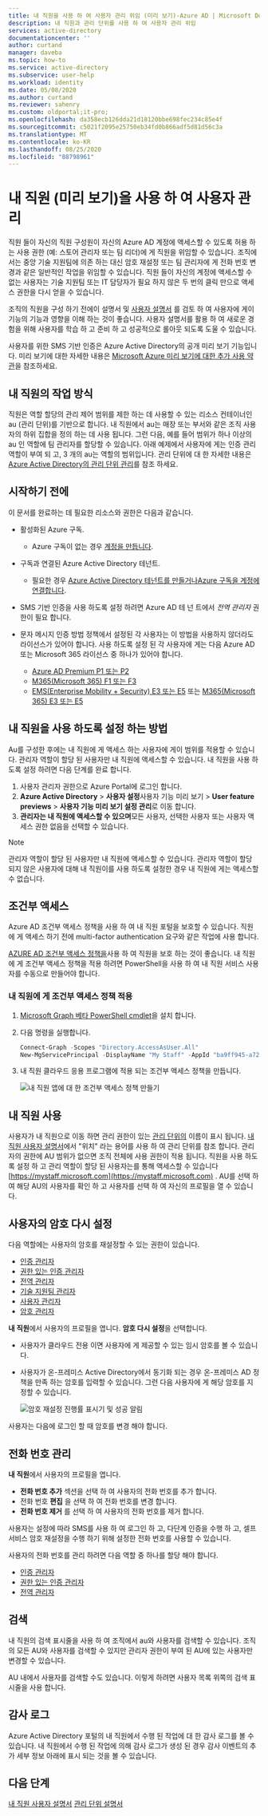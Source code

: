 ```yaml
---
title: 내 직원을 사용 하 여 사용자 관리 위임 (미리 보기)-Azure AD | Microsoft Docs
description: 내 직원과 관리 단위를 사용 하 여 사용자 관리 위임
services: active-directory
documentationcenter: ''
author: curtand
manager: daveba
ms.topic: how-to
ms.service: active-directory
ms.subservice: user-help
ms.workload: identity
ms.date: 05/08/2020
ms.author: curtand
ms.reviewer: sahenry
ms.custom: oldportal;it-pro;
ms.openlocfilehash: da358ecb126dda21d18120bbe698fec234c85e4f
ms.sourcegitcommit: c5021f2095e25750eb34fd0b866adf5d81d56c3a
ms.translationtype: MT
ms.contentlocale: ko-KR
ms.lasthandoff: 08/25/2020
ms.locfileid: "88798961"
---
```

# <a name="manage-your-users-with-my-staff-preview"></a>내 직원 (미리 보기)을 사용 하 여 사용자 관리

직원 들이 자신의 직원 구성원이 자신의 Azure AD 계정에 액세스할 수 있도록 허용 하는 사용 권한 (예: 스토어 관리자 또는 팀 리더)에 게 직원을 위임할 수 있습니다. 조직에서는 중앙 기술 지원팀에 의존 하는 대신 암호 재설정 또는 팀 관리자에 게 전화 번호 변경과 같은 일반적인 작업을 위임할 수 있습니다. 직원 들이 자신의 계정에 액세스할 수 없는 사용자는 기술 지원팀 또는 IT 담당자가 필요 하지 않은 두 번의 클릭 만으로 액세스 권한을 다시 얻을 수 있습니다.

조직의 직원을 구성 하기 전에이 설명서 및 [사용자 설명서](../user-help/my-staff-team-manager.md) 를 검토 하 여 사용자에 게이 기능의 기능과 영향을 이해 하는 것이 좋습니다. 사용자 설명서를 활용 하 여 새로운 경험을 위해 사용자를 학습 하 고 준비 하 고 성공적으로 롤아웃 되도록 도울 수 있습니다.

사용자를 위한 SMS 기반 인증은 Azure Active Directory의 공개 미리 보기 기능입니다. 미리 보기에 대한 자세한 내용은 [Microsoft Azure 미리 보기에 대한 추가 사용 약관](https://azure.microsoft.com/support/legal/preview-supplemental-terms/)을 참조하세요.

## <a name="how-my-staff-works"></a>내 직원의 작업 방식

직원은 역할 할당의 관리 제어 범위를 제한 하는 데 사용할 수 있는 리소스 컨테이너인 au (관리 단위)를 기반으로 합니다. 내 직원에서 au는 매장 또는 부서와 같은 조직 사용자의 하위 집합을 정의 하는 데 사용 됩니다. 그런 다음, 예를 들어 범위가 하나 이상의 au 인 역할에 팀 관리자를 할당할 수 있습니다. 아래 예제에서 사용자에 게는 인증 관리 역할이 부여 되 고, 3 개의 au는 역할의 범위입니다. 관리 단위에 대 한 자세한 내용은 [Azure Active Directory의 관리 단위 관리](directory-administrative-units.md)를 참조 하세요.

## <a name="before-you-begin"></a>시작하기 전에

이 문서를 완료하는 데 필요한 리소스와 권한은 다음과 같습니다.

* 활성화된 Azure 구독.

  * Azure 구독이 없는 경우 [계정을 만듭니다](https://azure.microsoft.com/free/?WT.mc_id=A261C142F).
* 구독과 연결된 Azure Active Directory 테넌트.

  * 필요한 경우 [Azure Active Directory 테넌트를 만들거나](../fundamentals/sign-up-organization.md)[Azure 구독을 계정에 연결합니다](../fundamentals/active-directory-how-subscriptions-associated-directory.md).
* SMS 기반 인증을 사용 하도록 설정 하려면 Azure AD 테 넌 트에서 *전역 관리자* 권한이 필요 합니다.
* 문자 메시지 인증 방법 정책에서 설정된 각 사용자는 이 방법을 사용하지 않더라도 라이선스가 있어야 합니다. 사용 하도록 설정 된 각 사용자에 게는 다음 Azure AD 또는 Microsoft 365 라이선스 중 하나가 있어야 합니다.

  * [Azure AD Premium P1 또는 P2](https://azure.microsoft.com/pricing/details/active-directory/)
  * [M365(Microsoft 365) F1 또는 F3](https://www.microsoft.com/licensing/news/m365-firstline-workers)
  * [EMS(Enterprise Mobility + Security) E3 또는 E5](https://www.microsoft.com/microsoft-365/enterprise-mobility-security/compare-plans-and-pricing) 또는 [M365(Microsoft 365) E3 또는 E5](https://www.microsoft.com/microsoft-365/compare-microsoft-365-enterprise-plans)

## <a name="how-to-enable-my-staff"></a>내 직원을 사용 하도록 설정 하는 방법

Au를 구성한 후에는 내 직원에 게 액세스 하는 사용자에 게이 범위를 적용할 수 있습니다. 관리자 역할이 할당 된 사용자만 내 직원에 액세스할 수 있습니다. 내 직원을 사용 하도록 설정 하려면 다음 단계를 완료 합니다.

1. 사용자 관리자 권한으로 Azure Portal에 로그인 합니다.
2. **Azure Active Directory**  >  **사용자 설정**사용자 기능 미리 보기  >  **User feature previews**  >  **사용자 기능 미리 보기 설정 관리**로 이동 합니다.
3. **관리자는 내 직원에 액세스할 수 있으며**모든 사용자, 선택한 사용자 또는 사용자 액세스 권한 없음을 선택할 수 있습니다.

> [!Note]
> 관리자 역할이 할당 된 사용자만 내 직원에 액세스할 수 있습니다. 관리자 역할이 할당 되지 않은 사용자에 대해 내 직원이를 사용 하도록 설정한 경우 내 직원에 게는 액세스할 수 없습니다.

## <a name="conditional-access"></a>조건부 액세스

Azure AD 조건부 액세스 정책을 사용 하 여 내 직원 포털을 보호할 수 있습니다. 직원에 게 액세스 하기 전에 multi-factor authentication 요구와 같은 작업에 사용 합니다.

[AZURE AD 조건부 액세스 정책을](../conditional-access/index.yml)사용 하 여 직원을 보호 하는 것이 좋습니다. 내 직원에 게 조건부 액세스 정책을 적용 하려면 PowerShell을 사용 하 여 내 직원 서비스 사용자를 수동으로 만들어야 합니다.

### <a name="apply-a-conditional-access-policy-to-my-staff"></a>내 직원에 게 조건부 액세스 정책 적용

1. [Microsoft Graph 베타 PowerShell cmdlet](https://github.com/microsoftgraph/msgraph-sdk-powershell/blob/dev/samples/0-InstallModule.ps1)을 설치 합니다.
1. 다음 명령을 실행합니다.

   ```powershell
   Connect-Graph -Scopes "Directory.AccessAsUser.All"
   New-MgServicePrincipal -DisplayName "My Staff" -AppId "ba9ff945-a723-4ab5-a977-bd8c9044fe61"
   ```
1. 내 직원 클라우드 응용 프로그램에 적용 되는 조건부 액세스 정책을 만듭니다.

    ![내 직원 앱에 대 한 조건부 액세스 정책 만들기](media/my-staff-configure/conditional-access.png)

## <a name="using-my-staff"></a>내 직원 사용

사용자가 내 직원으로 이동 하면 관리 권한이 있는 [관리 단위의](directory-administrative-units.md) 이름이 표시 됩니다. [내 직원 사용자 설명서](../user-help/my-staff-team-manager.md)에서 "위치" 라는 용어를 사용 하 여 관리 단위를 참조 합니다. 관리자의 권한에 AU 범위가 없으면 조직 전체에 사용 권한이 적용 됩니다. 직원을 사용 하도록 설정 하 고 관리 역할이 할당 된 사용자는를 통해 액세스할 수 있습니다 [https://mystaff.microsoft.com](https://mystaff.microsoft.com) . AU를 선택 하 여 해당 AU의 사용자를 확인 하 고 사용자를 선택 하 여 자신의 프로필을 열 수 있습니다.

## <a name="reset-a-users-password"></a>사용자의 암호 다시 설정

다음 역할에는 사용자의 암호를 재설정할 수 있는 권한이 있습니다.

- [인증 관리자](directory-assign-admin-roles.md#authentication-administrator)
- [권한 있는 인증 관리자](directory-assign-admin-roles.md#privileged-authentication-administrator)
- [전역 관리자](directory-assign-admin-roles.md#global-administrator--company-administrator)
- [기술 지원팀 관리자](directory-assign-admin-roles.md#helpdesk-administrator)
- [사용자 관리자](directory-assign-admin-roles.md#user-administrator)
- [암호 관리자](directory-assign-admin-roles.md#password-administrator)

**내 직원**에서 사용자의 프로필을 엽니다. **암호 다시 설정**을 선택합니다.

- 사용자가 클라우드 전용 이면 사용자에 게 제공할 수 있는 임시 암호를 볼 수 있습니다.
- 사용자가 온-프레미스 Active Directory에서 동기화 되는 경우 온-프레미스 AD 정책을 만족 하는 암호를 입력할 수 있습니다. 그런 다음 사용자에 게 해당 암호를 지정할 수 있습니다.

    ![암호 재설정 진행률 표시기 및 성공 알림](media/my-staff-configure/reset-password.png)

사용자는 다음에 로그인 할 때 암호를 변경 해야 합니다.

## <a name="manage-a-phone-number"></a>전화 번호 관리

**내 직원**에서 사용자의 프로필을 엽니다.

- **전화 번호 추가** 섹션을 선택 하 여 사용자의 전화 번호를 추가 합니다.
- 전화 번호 **편집** 을 선택 하 여 전화 번호를 변경 합니다.
- **전화 번호 제거** 를 선택 하 여 사용자의 전화 번호를 제거 합니다.

사용자는 설정에 따라 SMS를 사용 하 여 로그인 하 고, 다단계 인증을 수행 하 고, 셀프 서비스 암호 재설정을 수행 하기 위해 설정한 전화 번호를 사용할 수 있습니다.

사용자의 전화 번호를 관리 하려면 다음 역할 중 하나를 할당 해야 합니다.

- [인증 관리자](directory-assign-admin-roles.md#authentication-administrator)
- [권한 있는 인증 관리자](directory-assign-admin-roles.md#privileged-authentication-administrator)
- [전역 관리자](directory-assign-admin-roles.md#global-administrator--company-administrator)

## <a name="search"></a>검색

내 직원의 검색 표시줄을 사용 하 여 조직에서 au와 사용자를 검색할 수 있습니다. 조직의 모든 AU와 사용자를 검색할 수 있지만 관리자 권한이 부여 된 AU에 있는 사용자만 변경할 수 있습니다.

AU 내에서 사용자를 검색할 수도 있습니다. 이렇게 하려면 사용자 목록 위쪽의 검색 표시줄을 사용 합니다.

## <a name="audit-logs"></a>감사 로그

Azure Active Directory 포털의 내 직원에서 수행 된 작업에 대 한 감사 로그를 볼 수 있습니다. 내 직원에서 수행 된 작업에 의해 감사 로그가 생성 된 경우 감사 이벤트의 추가 세부 정보 아래에 표시 되는 것을 볼 수 있습니다.

## <a name="next-steps"></a>다음 단계

[내 직원 사용자 설명서](../user-help/my-staff-team-manager.md) 
 [관리 단위 설명서](directory-administrative-units.md)